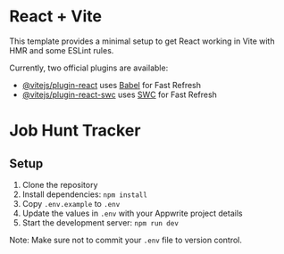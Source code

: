 # React + Vite

This template provides a minimal setup to get React working in Vite with HMR and some ESLint rules.

Currently, two official plugins are available:

- [@vitejs/plugin-react](https://github.com/vitejs/vite-plugin-react/blob/main/packages/plugin-react/README.md) uses [Babel](https://babeljs.io/) for Fast Refresh
- [@vitejs/plugin-react-swc](https://github.com/vitejs/vite-plugin-react-swc) uses [SWC](https://swc.rs/) for Fast Refresh

# Job Hunt Tracker

## Setup

1. Clone the repository
2. Install dependencies: `npm install`
3. Copy `.env.example` to `.env`
4. Update the values in `.env` with your Appwrite project details
5. Start the development server: `npm run dev`

Note: Make sure not to commit your `.env` file to version control.
